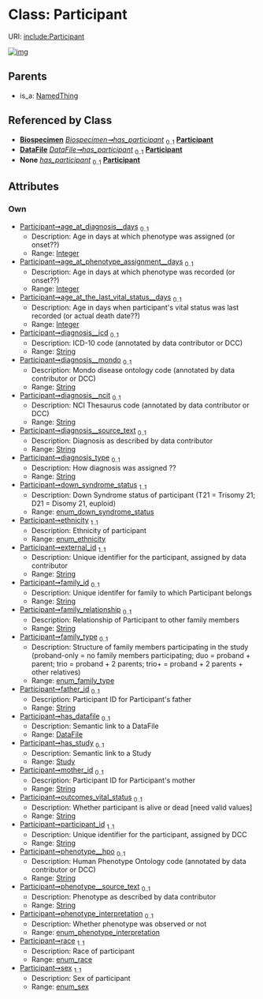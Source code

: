 
# Class: Participant




URI: [include:Participant](https://w3id.org/include/Participant)


[![img](https://yuml.me/diagram/nofunky;dir:TB/class/[Study],[Study]<has_study%200..1-++[Participant&#124;age_at_diagnosis__days:integer%20%3F;age_at_phenotype_assignment__days:integer%20%3F;age_at_the_last_vital_status__days:integer%20%3F;diagnosis__icd:string%20%3F;diagnosis__mondo:string%20%3F;diagnosis__ncit:string%20%3F;diagnosis__source_text:string%20%3F;diagnosis_type:string%20%3F;down_syndrome_status:enum_down_syndrome_status;ethnicity:enum_ethnicity;external_id:string;family_id:string%20%3F;family_relationship:string%20%3F;family_type:enum_family_type%20%3F;father_id:string%20%3F;mother_id:string%20%3F;outcomes_vital_status:string%20%3F;participant_id:string;phenotype__hpo:string%20%3F;phenotype__source_text:string%20%3F;phenotype_interpretation:enum_phenotype_interpretation%20%3F;race:enum_race;sex:enum_sex],[DataFile]<has_datafile%200..1-%20[Participant],[Biospecimen]-%20has_participant%200..1>[Participant],[DataFile]-%20has_participant%200..1>[Participant],[Biospecimen]-%20has_participant(i)%200..1>[Participant],[DataFile]-%20has_participant(i)%200..1>[Participant],[NamedThing]^-[Participant],[NamedThing],[DataFile],[Biospecimen])](https://yuml.me/diagram/nofunky;dir:TB/class/[Study],[Study]<has_study%200..1-++[Participant&#124;age_at_diagnosis__days:integer%20%3F;age_at_phenotype_assignment__days:integer%20%3F;age_at_the_last_vital_status__days:integer%20%3F;diagnosis__icd:string%20%3F;diagnosis__mondo:string%20%3F;diagnosis__ncit:string%20%3F;diagnosis__source_text:string%20%3F;diagnosis_type:string%20%3F;down_syndrome_status:enum_down_syndrome_status;ethnicity:enum_ethnicity;external_id:string;family_id:string%20%3F;family_relationship:string%20%3F;family_type:enum_family_type%20%3F;father_id:string%20%3F;mother_id:string%20%3F;outcomes_vital_status:string%20%3F;participant_id:string;phenotype__hpo:string%20%3F;phenotype__source_text:string%20%3F;phenotype_interpretation:enum_phenotype_interpretation%20%3F;race:enum_race;sex:enum_sex],[DataFile]<has_datafile%200..1-%20[Participant],[Biospecimen]-%20has_participant%200..1>[Participant],[DataFile]-%20has_participant%200..1>[Participant],[Biospecimen]-%20has_participant(i)%200..1>[Participant],[DataFile]-%20has_participant(i)%200..1>[Participant],[NamedThing]^-[Participant],[NamedThing],[DataFile],[Biospecimen])

## Parents

 *  is_a: [NamedThing](NamedThing.md)

## Referenced by Class

 *  **[Biospecimen](Biospecimen.md)** *[Biospecimen➞has_participant](Biospecimen_has_participant.md)*  <sub>0..1</sub>  **[Participant](Participant.md)**
 *  **[DataFile](DataFile.md)** *[DataFile➞has_participant](DataFile_has_participant.md)*  <sub>0..1</sub>  **[Participant](Participant.md)**
 *  **None** *[has_participant](has_participant.md)*  <sub>0..1</sub>  **[Participant](Participant.md)**

## Attributes


### Own

 * [Participant➞age_at_diagnosis__days](Participant_age_at_diagnosis__days.md)  <sub>0..1</sub>
     * Description: Age in days at which phenotype was assigned (or onset??)
     * Range: [Integer](types/Integer.md)
 * [Participant➞age_at_phenotype_assignment__days](Participant_age_at_phenotype_assignment__days.md)  <sub>0..1</sub>
     * Description: Age in days at which phenotype was recorded (or onset??)
     * Range: [Integer](types/Integer.md)
 * [Participant➞age_at_the_last_vital_status__days](Participant_age_at_the_last_vital_status__days.md)  <sub>0..1</sub>
     * Description: Age in days when participant's vital status was last recorded (or actual death date??)
     * Range: [Integer](types/Integer.md)
 * [Participant➞diagnosis__icd](Participant_diagnosis__icd.md)  <sub>0..1</sub>
     * Description: ICD-10 code (annotated by data contributor or DCC)
     * Range: [String](types/String.md)
 * [Participant➞diagnosis__mondo](Participant_diagnosis__mondo.md)  <sub>0..1</sub>
     * Description: Mondo disease ontology code (annotated by data contributor or DCC)
     * Range: [String](types/String.md)
 * [Participant➞diagnosis__ncit](Participant_diagnosis__ncit.md)  <sub>0..1</sub>
     * Description: NCI Thesaurus code (annotated by data contributor or DCC)
     * Range: [String](types/String.md)
 * [Participant➞diagnosis__source_text](Participant_diagnosis__source_text.md)  <sub>0..1</sub>
     * Description: Diagnosis as described by data contributor
     * Range: [String](types/String.md)
 * [Participant➞diagnosis_type](Participant_diagnosis_type.md)  <sub>0..1</sub>
     * Description: How diagnosis was assigned ??
     * Range: [String](types/String.md)
 * [Participant➞down_syndrome_status](Participant_down_syndrome_status.md)  <sub>1..1</sub>
     * Description: Down Syndrome status of participant (T21 = Trisomy 21; D21 = Disomy 21, euploid)
     * Range: [enum_down_syndrome_status](enum_down_syndrome_status.md)
 * [Participant➞ethnicity](Participant_ethnicity.md)  <sub>1..1</sub>
     * Description: Ethnicity of participant
     * Range: [enum_ethnicity](enum_ethnicity.md)
 * [Participant➞external_id](Participant_external_id.md)  <sub>1..1</sub>
     * Description: Unique identifier for the participant, assigned by data contributor
     * Range: [String](types/String.md)
 * [Participant➞family_id](Participant_family_id.md)  <sub>0..1</sub>
     * Description: Unique identifer for family to which Participant belongs
     * Range: [String](types/String.md)
 * [Participant➞family_relationship](Participant_family_relationship.md)  <sub>0..1</sub>
     * Description: Relationship of Participant to other family members
     * Range: [String](types/String.md)
 * [Participant➞family_type](Participant_family_type.md)  <sub>0..1</sub>
     * Description: Structure of family members participating in the study (proband-only = no family members participating; duo = proband + parent; trio = proband + 2 parents; trio+ = proband + 2 parents + other relatives)
     * Range: [enum_family_type](enum_family_type.md)
 * [Participant➞father_id](Participant_father_id.md)  <sub>0..1</sub>
     * Description: Participant ID for Participant's father
     * Range: [String](types/String.md)
 * [Participant➞has_datafile](Participant_has_datafile.md)  <sub>0..1</sub>
     * Description: Semantic link to a DataFile
     * Range: [DataFile](DataFile.md)
 * [Participant➞has_study](Participant_has_study.md)  <sub>0..1</sub>
     * Description: Semantic link to a Study
     * Range: [Study](Study.md)
 * [Participant➞mother_id](Participant_mother_id.md)  <sub>0..1</sub>
     * Description: Participant ID for Participant's mother
     * Range: [String](types/String.md)
 * [Participant➞outcomes_vital_status](Participant_outcomes_vital_status.md)  <sub>0..1</sub>
     * Description: Whether participant is alive or dead [need valid values]
     * Range: [String](types/String.md)
 * [Participant➞participant_id](Participant_participant_id.md)  <sub>1..1</sub>
     * Description: Unique identifier for the participant, assigned by DCC
     * Range: [String](types/String.md)
 * [Participant➞phenotype__hpo](Participant_phenotype__hpo.md)  <sub>0..1</sub>
     * Description: Human Phenotype Ontology code (annotated by data contributor or DCC)
     * Range: [String](types/String.md)
 * [Participant➞phenotype__source_text](Participant_phenotype__source_text.md)  <sub>0..1</sub>
     * Description: Phenotype as described by data contributor
     * Range: [String](types/String.md)
 * [Participant➞phenotype_interpretation](Participant_phenotype_interpretation.md)  <sub>0..1</sub>
     * Description: Whether phenotype was observed or not
     * Range: [enum_phenotype_interpretation](enum_phenotype_interpretation.md)
 * [Participant➞race](Participant_race.md)  <sub>1..1</sub>
     * Description: Race of participant
     * Range: [enum_race](enum_race.md)
 * [Participant➞sex](Participant_sex.md)  <sub>1..1</sub>
     * Description: Sex of participant
     * Range: [enum_sex](enum_sex.md)
